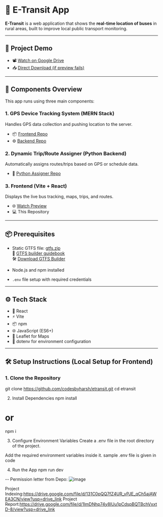 # 🚀 E-Transit App

**E-Transit** is a web application that shows the **real-time location of buses** in rural areas, built to improve local public transport monitoring.

---

## 🎥 Project Demo

- 📽️ [Watch on Google Drive](https://drive.google.com/file/d/19uDU3cl4qMC4hKfbm5RJqk0_YSdruKcg/view)  
- 📥 [Direct Download (if preview fails)](https://drive.google.com/uc?export=download&id=19uDU3cl4qMC4hKfbm5RJqk0_YSdruKcg)

---

## 🔧 Components Overview

This app runs using three main components:

### 1. GPS Device Tracking System (MERN Stack)
Handles GPS data collection and pushing location to the server.

- 📦 [Frontend Repo](#)  
- ⚙️ [Backend Repo](#)  

### 2. Dynamic Trip/Route Assigner (Python Backend)
Automatically assigns routes/trips based on GPS or schedule data.

- 🐍 [Python Assigner Repo](#)

### 3. Frontend (Vite + React)
Displays the live bus tracking, maps, trips, and routes.

- 🌐 [Watch Preview](https://etransit.vercel.app/)  
- 💻 This Repository

---

## 📦 Prerequisites

- Static GTFS file: [gtfs.zip](https://msrtctransit.multiscreensite.com/gtfs/gtfs.zip)  
  📘 [GTFS builder guidebook](https://drive.google.com/file/d/1Ddn3vS-hy_EqjV63ZAbLv3hU_ptmHaH5/view?usp=sharing)  
  🛠️ [Download GTFS Builder](https://www.nationalrtap.org/Technology-Tools/GTFS-Builder/Support)
  
- Node.js and npm installed  
- `.env` file setup with required credentials

---

## ⚙️ Tech Stack

- 🧠 React  
- ⚡ Vite  
- 📦 npm  
- 🌐 JavaScript (ES6+)  
- 🧭 Leaflet for Maps  
- 📁 dotenv for environment configuration

---

## 🛠️ Setup Instructions (Local Setup for Frontend)

### 1. Clone the Repository


git clone https://github.com/codesbyharsh/etransit.git
cd etransit


2. Install Dependencies
npm install
# or
npm i


3. Configure Environment Variables
Create a .env file in the root directory of the project.

Add the required environment variables inside it. 
sample .env file is given in code 

4. Run the App
npm run dev

-- 
Permission letter from Depo:
![image](https://github.com/user-attachments/assets/cf10dca3-e4ce-41be-8808-9c1fd49b436f)

Project Indexing:https://drive.google.com/file/d/131C0pQQ7fZ4UR_vPJE_qCh5ajAWEA3CN/view?usp=drive_link
Project Report:https://drive.google.com/file/d/1lmDNhp74y8IUu1pCdspBQTBchVxxtD-8/view?usp=drive_link



